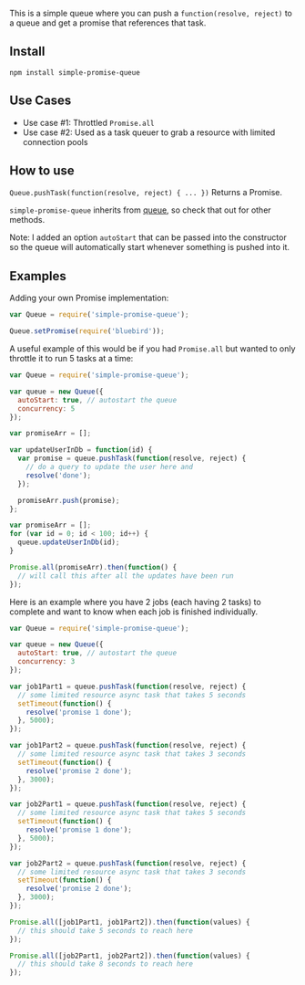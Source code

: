 This is a simple queue where you can push a `function(resolve, reject)` to a queue and
get a promise that references that task.

## Install
`npm install simple-promise-queue`

## Use Cases
* Use case #1: Throttled `Promise.all`
* Use case #2: Used as a task queuer to grab a resource with limited connection pools

## How to use

`Queue.pushTask(function(resolve, reject) { ... })` Returns a Promise.

`simple-promise-queue` inherits from [queue](https://github.com/jessetane/queue), so check that out for other methods.

Note: I added an option `autoStart` that can be passed into the constructor so the queue
will automatically start whenever something is pushed into it.

## Examples

Adding your own Promise implementation:
```js
var Queue = require('simple-promise-queue');

Queue.setPromise(require('bluebird'));
```
A useful example of this would be if you had `Promise.all` but wanted to only throttle
it to run 5 tasks at a time:

```js
var Queue = require('simple-promise-queue');

var queue = new Queue({
  autoStart: true, // autostart the queue
  concurrency: 5
});

var promiseArr = [];

var updateUserInDb = function(id) {
  var promise = queue.pushTask(function(resolve, reject) {
    // do a query to update the user here and
    resolve('done');
  });

  promiseArr.push(promise);
};

var promiseArr = [];
for (var id = 0; id < 100; id++) {
  queue.updateUserInDb(id);
}

Promise.all(promiseArr).then(function() {
  // will call this after all the updates have been run
});

```

Here is an example where you have 2 jobs (each having 2 tasks) to complete and
want to know when each job is finished individually.
```js
var Queue = require('simple-promise-queue');

var queue = new Queue({
  autoStart: true, // autostart the queue
  concurrency: 3
});

var job1Part1 = queue.pushTask(function(resolve, reject) {
  // some limited resource async task that takes 5 seconds
  setTimeout(function() {
    resolve('promise 1 done');
  }, 5000);
});

var job1Part2 = queue.pushTask(function(resolve, reject) {
  // some limited resource async task that takes 3 seconds
  setTimeout(function() {
    resolve('promise 2 done');
  }, 3000);
});

var job2Part1 = queue.pushTask(function(resolve, reject) {
  // some limited resource async task that takes 5 seconds
  setTimeout(function() {
    resolve('promise 1 done');
  }, 5000);
});

var job2Part2 = queue.pushTask(function(resolve, reject) {
  // some limited resource async task that takes 3 seconds
  setTimeout(function() {
    resolve('promise 2 done');
  }, 3000);
});

Promise.all([job1Part1, job1Part2]).then(function(values) {
  // this should take 5 seconds to reach here
});

Promise.all([job2Part1, job2Part2]).then(function(values) {
  // this should take 8 seconds to reach here
});
```
